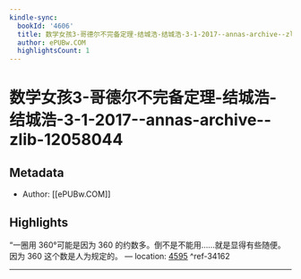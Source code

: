 ```yaml
---
kindle-sync:
  bookId: '4606'
  title: 数学女孩3-哥德尔不完备定理-结城浩-结城浩-3-1-2017--annas-archive--zlib-12058044
  author: ePUBw.COM
  highlightsCount: 1
---
```

# 数学女孩3-哥德尔不完备定理-结城浩-结城浩-3-1-2017--annas-archive--zlib-12058044
## Metadata
* Author: [[ePUBw.COM]]

## Highlights
“一圈用 360°可能是因为 360 的约数多。倒不是不能用……就是显得有些随便。因为 360 这个数是人为规定的。 — location: [4595]() ^ref-34162

---
